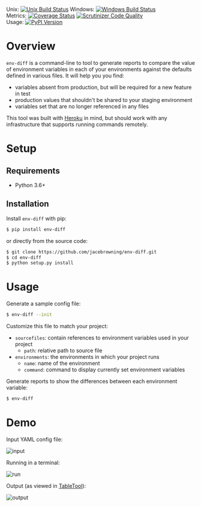 Unix: [![Unix Build Status](https://img.shields.io/travis/jacebrowning/env-diff/develop.svg)](https://travis-ci.org/jacebrowning/env-diff) Windows: [![Windows Build Status](https://img.shields.io/appveyor/ci/jacebrowning/env-diff/develop.svg)](https://ci.appveyor.com/project/jacebrowning/env-diff)<br>Metrics: [![Coverage Status](https://img.shields.io/coveralls/jacebrowning/env-diff/develop.svg)](https://coveralls.io/r/jacebrowning/env-diff) [![Scrutinizer Code Quality](https://img.shields.io/scrutinizer/g/jacebrowning/env-diff.svg)](https://scrutinizer-ci.com/g/jacebrowning/env-diff/?branch=python3-pytest)<br>Usage: [![PyPI Version](https://img.shields.io/pypi/v/env-diff.svg)](https://pypi.python.org/pypi/env-diff)

# Overview

`env-diff` is a command-line to tool to generate reports to compare the value of environment variables in each of your environments against the defaults defined in various files. It will help you you find:

- variables absent from production, but will be required for a new feature in test
- production values that shouldn't be shared to your staging environment
- variables set that are no longer referenced in any files

This tool was built with [Heroku](https://www.heroku.com/continuous-delivery) in mind, but should work with any infrastructure that supports running commands remotely.

# Setup

## Requirements

* Python 3.6+

## Installation

Install `env-diff` with pip:

```sh
$ pip install env-diff
```

or directly from the source code:

```sh
$ git clone https://github.com/jacebrowning/env-diff.git
$ cd env-diff
$ python setup.py install
```

# Usage

Generate a sample config file:

```sh
$ env-diff --init
```

Customize this file to match your project:

- `sourcefiles`: contain references to environment variables used in your project
    + `path`: relative path to source file
- `environments`: the environments in which your project runs
    + `name`: name of the environment
    + `command`: command to display currently set environment variables

Generate reports to show the differences between each environment variable:

```sh
$ env-diff
```

# Demo

Input YAML config file:

![input](https://raw.githubusercontent.com/jacebrowning/env-diff/develop/docs/demo/input.png)

Running in a terminal:

![run](https://raw.githubusercontent.com/jacebrowning/env-diff/develop/docs/demo/run.png)

Output (as viewed in [TableTool](https://github.com/jakob/TableTool)):

![output](https://raw.githubusercontent.com/jacebrowning/env-diff/develop/docs/demo/output.png)




